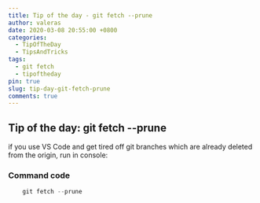 ```yaml
---
title: Tip of the day - git fetch --prune
author: valeras
date: 2020-03-08 20:55:00 +0800
categories:
  - TipOfTheDay
  - TipsAndTricks
tags:
  - git fetch
  - tipoftheday
pin: true
slug: tip-day-git-fetch-prune
comments: true
---
```


## Tip of the day: git fetch --prune

if you use VS Code and get tired off git branches which are already deleted from the origin, run in console:

### Command code

```powershell
    git fetch --prune
```
